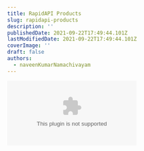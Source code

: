 ```yaml
---
title: RapidAPI Products
slug: rapidapi-products
description: ''
publishedDate: 2021-09-22T17:49:44.101Z
lastModifiedDate: 2021-09-22T17:49:44.101Z
coverImage: ''
draft: false
authors:
  - naveenKumarNamachivayam
---
```


<Embed
  type="youtube"
  url="https://youtu.be/yCE7QvwG1-c?t=90"
  title="RapidAPI Products"
/>
